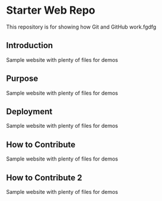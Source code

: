 # Starter Web Repo

This repository is for showing how Git and GitHub work.fgdfg

## Introduction
Sample website with plenty of files for demos

## Purpose
Sample website with plenty of files for demos

## Deployment
Sample website with plenty of files for demos

## How to Contribute
Sample website with plenty of files for demos

## How to Contribute 2
Sample website with plenty of files for demos